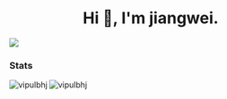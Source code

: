<h1 align="center">Hi 👋, I'm jiangwei.</h1>

![](https://raw.githubusercontent.com/jiangwel/jiangwel/master/assets/github-contribution-grid-snake.svg)
<h3 align="left">Stats</h3>
<p>
  <img align="left" src="https://github-readme-stats.vercel.app/api/top-langs?username=jiangwel&show_icons=true&locale=en&layout=compact" alt="vipulbhj" />
</p>
<p>
  <img align="center" src="https://github-readme-stats.vercel.app/api?username=jiangwel&show_icons=true&locale=en" alt="vipulbhj" />
</p>
